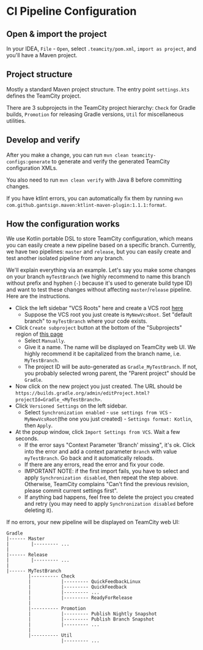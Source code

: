 # CI Pipeline Configuration

## Open & import the project

In your IDEA, `File` - `Open`, select `.teamcity/pom.xml`, `import as project`, and you'll have a Maven project.

## Project structure

Mostly a standard Maven project structure. The entry point `settings.kts` defines the TeamCity project.

There are 3 subprojects in the TeamCity project hierarchy: `Check` for Gradle builds, `Promotion` for releasing Gradle versions, `Util` for miscellaneous utilities.

## Develop and verify

After you make a change, you can run `mvn clean teamcity-configs:generate` to generate and verify the generated TeamCity configuration XMLs.

You also need to run `mvn clean verify` with Java 8 before committing changes.

If you have ktlint errors, you can automatically fix them by running `mvn com.github.gantsign.maven:ktlint-maven-plugin:1.1.1:format`.

## How the configuration works

We use Kotlin portable DSL to store TeamCity configuration, which means you can easily create a new pipeline
based on a specific branch. Currently, we have two pipelines: `master` and `release`, but you can easily create
and test another isolated pipeline from any branch. 

We'll explain everything via an example. Let's say you make some changes on your branch `myTestBranch`
(we highly recommend to name this branch without prefix and hyphen (`-`) because it's used to generate build type ID) and want to
test these changes without affecting `master`/`release` pipeline. Here are the instructions.

- Click the left sidebar "VCS Roots" here and create a VCS root [here](https://builds.gradle.org/admin/editProject.html?projectId=Gradle&cameFromUrl=%2Fproject.html%3FprojectId%3DGradle%26tab%3DprojectOverview%26branch_Gradle_Master_Check%3Dmaster)
  - Suppose the VCS root you just create is `MyNewVcsRoot`. Set "default branch" to `myTestBranch` where your code exists.
- Click `Create subproject` button at the bottom of the "Subprojects" region of [this page](https://builds.gradle.org/admin/editProject.html?projectId=Gradle&tab=projectGeneralTab)
  - Select `Manually`.
  - Give it a name. The name will be displayed on TeamCity web UI. We highly recommend it be capitalized from the branch name, i.e. `MyTestBranch`.
  - The project ID will be auto-generated as `Gradle_MyTestBranch`. If not, you probably selected wrong parent, the "Parent project" should be `Gradle`.
- Now click on the new project you just created. The URL should be `https://builds.gradle.org/admin/editProject.html?projectId=Gradle_<MyTestBranch>`.
- Click `Versioned Settings` on the left sidebar.
  - Select `Synchronization enabled` - `use settings from VCS` - `MyNewVcsRoot`(the one you just created) - `Settings format: Kotlin`, then `Apply`.
- At the popup window, click `Import Settings from VCS`. Wait a few seconds. 
  - If the error says "Context Parameter 'Branch' missing", it's ok. Click into the error and add a context parameter `Branch` with value `myTestBranch`. Go back and it automatically reloads.
  - If there are any errors, read the error and fix your code.
  - IMPORTANT NOTE: if the first import fails, you have to select and apply `Synchronization disabled`, then repeat the step above.
    Otherwise, TeamCity complains "Can't find the previous revision, please commit current settings first".
  - If anything bad happens, feel free to delete the project you created and retry (you may need to apply `Synchronization disabled` before deleting it).  
    
If no errors, your new pipeline will be displayed on TeamCity web UI:

```
Gradle
|------ Master
|        |--------- ...
|
|------ Release
|        |--------- ...
|                
|------ MyTestBranch
        |---------- Check
        |           |--------- QuickFeedbackLinux
        |           |--------- QuickFeedback
        |           |--------- ...
        |           |--------- ReadyForRelease
        |
        |---------- Promotion
        |           |--------- Publish Nightly Snapshot
        |           |--------- Publish Branch Snapshot
        |           |--------- ...
        |
        |---------- Util
                    |--------- ...
```

